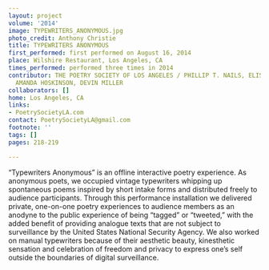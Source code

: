 ```yaml
---
layout: project
volume: '2014'
image: TYPEWRITERS_ANONYMOUS.jpg
photo_credit: Anthony Christie
title: TYPEWRITERS ANONYMOUS
first_performed: first performed on August 16, 2014
place: Wilshire Restaurant, Los Angeles, CA
times_performed: performed three times in 2014
contributor: THE POETRY SOCIETY OF LOS ANGELES / PHILLIP T. NAILS, ELISABETH S. NAILS,
  AMANDA HOSKINSON, DEVIN MILLER
collaborators: []
home: Los Angeles, CA
links:
- PoetrySocietyLA.com
contact: PoetrySocietyLA@gmail.com
footnote: ''
tags: []
pages: 218-219

---
```


“Typewriters Anonymous” is an offline interactive poetry experience. As anonymous poets, we occupied vintage typewriters whipping up spontaneous poems inspired by short intake forms and distributed freely to audience participants. Through this performance installation we delivered private, one-on-one poetry experiences to audience members as an anodyne to the public experience of being “tagged” or “tweeted,” with the added benefit of providing analogue texts that are not subject to surveillance by the United States National Security Agency. We also worked on manual typewriters because of their aesthetic beauty, kinesthetic sensation and celebration of freedom and privacy to express one’s self outside the boundaries of digital surveillance.
